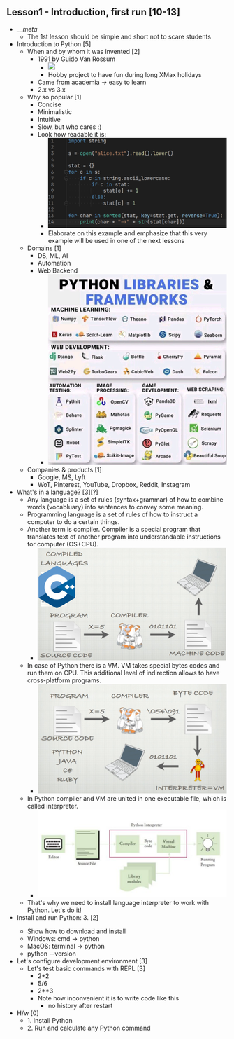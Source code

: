 ## Lesson1 - Introduction, first run [10-13]
- *__meta*
    -   The 1st lesson should be simple and short not to scare students
- Introduction to Python [5]
    -   When and by whom it was invented [2]
        -   1991 by Guido Van Rossum
            -  ![](https://upload.wikimedia.org/wikipedia/commons/thumb/6/66/Guido_van_Rossum_OSCON_2006.jpg/220px-Guido_van_Rossum_OSCON_2006.jpg)
            - Hobby project to have fun during long XMax holidays
        -   Came from academia -> easy to learn
        -   2.x vs 3.x
    -   Why so popular [1]
        - Concise
        - Minimalistic
        - Intuitive
        - Slow, but who cares :)
        - Look how readable it is:
          - ![](img/image_01.png)
          - Elaborate on this example and emphasize that this very example will be used in one of the next lessons
    - Domains [1]
        -   DS, ML, AI
        -   Automation
        -   Web Backend
            - ![](img/image_02.png)
    -   Companies & products [1]
        -   Google, MS, Lyft
        -   WoT, Pinterest, YouTube, Dropbox, Reddit, Instagram
- What's in a language? [3][?]
    - Any language is a set of rules (syntax+grammar) of how to combine words (vocabluary) into sentences to convey some meaning.
    - Programming language is a set of rules of how to instruct a computer to do a certain things.
    - Another term is compiler. Compiler is a special program that translates text of another program into understandable instructions for computer (OS+CPU).
        - ![](img/image_03.png "compile")
    - In case of Python there is a VM. VM takes special bytes codes and run them on CPU. This additional level of indirection allows to have cross-platform programs.
        - ![](img/image_04.png)
    - In Python compiler and VM are united in one executable file, which is called interpreter.
        - ![](img/image_05.png)
    - That's why we need to install language interpreter to work with Python. Let's do it!
- Install and run Python: 3.<latest> [2]
    -   Show how to download and install
    -   Windows: cmd -> python
    -   MacOS: terminal -> python
    -   python --version
- Let's configure development environment [3]
    -   Let's test basic commands with REPL [3]
        -   2+2
        -   5/6
        -   2**3
        -   Note how inconvenient it is to write code like this
            -   no history after restart
- H/w [0]
    -   1\. Install Python
    -   2\. Run and calculate any Python command